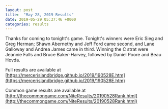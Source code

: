 ```yaml
---
layout: post
title:  "May 28, 2019 Results"
date: 2019-05-29 05:37:46 +0000
categories: results
---
```

Thanks for coming to tonight's game. Tonight's winners were Eric Sieg and Greg Herman; Shawn Abernethy and Jeff Ford came second, and Lane Galloway and Andrea James came in third. Winning the C strat were Jeannie Falls and Bruce Baker-Harvey, followed by Daniel Poore and Beau Hovda.

Full results are available at [https://mercerislandbridge.github.io/2019/190528E.htm](https://mercerislandbridge.github.io/2019/190528E.htm)

Common game results are available at [http://thecommongame.com/NiteResults/20190528Rank.html](http://thecommongame.com/NiteResults/20190528Rank.html)
